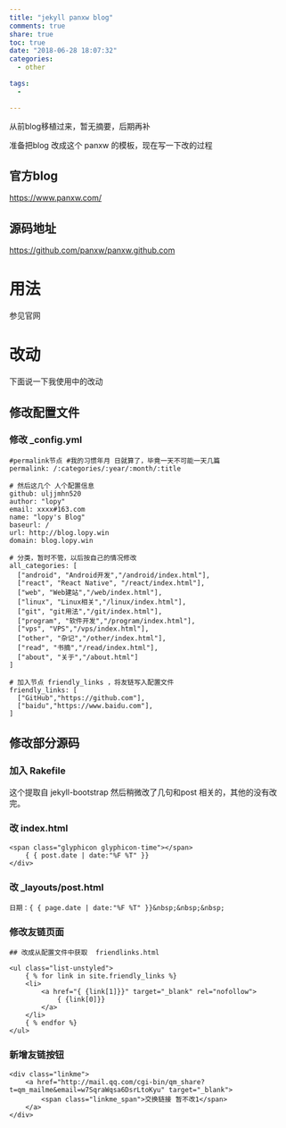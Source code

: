 ```yaml
---
title: "jekyll panxw blog"
comments: true
share: true
toc: true
date: "2018-06-28 18:07:32"
categories:
  - other

tags:
  - 

---
```




从前blog移植过来，暂无摘要，后期再补
<!-- more -->  


准备把blog 改成这个 panxw 的模板，现在写一下改的过程 
<!--more-->

  

## 官方blog

https://www.panxw.com/

## 源码地址

https://github.com/panxw/panxw.github.com

# 用法

参见官网


# 改动

下面说一下我使用中的改动

## 修改配置文件

### 修改 _config.yml

    #permalink节点 #我的习惯年月 日就算了，毕竟一天不可能一天几篇
    permalink: /:categories/:year/:month/:title
    
    # 然后这几个 人个配置信息
    github: uljjmhn520
    author: "lopy"
    email: xxxx#163.com
    name: "lopy's Blog"
    baseurl: /
    url: http://blog.lopy.win
    domain: blog.lopy.win
    
    # 分类，暂时不管，以后按自己的情况修改
    all_categories: [
      ["android", "Android开发","/android/index.html"], 
      ["react", "React Native", "/react/index.html"],
      ["web", "Web建站","/web/index.html"], 
      ["linux", "Linux相关","/linux/index.html"],
      ["git", "git用法","/git/index.html"],
      ["program", "软件开发","/program/index.html"],
      ["vps", "VPS","/vps/index.html"],
      ["other", "杂记","/other/index.html"],
      ["read", "书摘","/read/index.html"], 
      ["about", "关于","/about.html"]
    ]
    
    # 加入节点 friendly_links ，将友链写入配置文件
    friendly_links: [
      ["GitHub","https://github.com"],
      ["baidu","https://www.baidu.com"],
    ]

    

## 修改部分源码

### 加入 Rakefile 

这个提取自 jekyll-bootstrap 然后稍微改了几句和post 相关的，其他的没有改完。

### 改 index.html

    <span class="glyphicon glyphicon-time"></span>
        { { post.date | date:"%F %T" }}
    </div>
    


### 改 _layouts/post.html

    日期：{ { page.date | date:"%F %T" }}&nbsp;&nbsp;&nbsp;
    
### 修改友链页面

    ## 改成从配置文件中获取  friendlinks.html
    
    <ul class="list-unstyled">
        { % for link in site.friendly_links %}
        <li>
            <a href="{ {link[1]}}" target="_blank" rel="nofollow">
                { {link[0]}}
            </a>
        </li>
        { % endfor %}
    </ul>
    
### 新增友链按钮

    <div class="linkme">
        <a href="http://mail.qq.com/cgi-bin/qm_share?t=qm_mailme&email=w7SqraWqsa6DsrLtoKyu" target="_blank">
            <span class="linkme_span">交换链接 暂不改1</span>
        </a>
    </div>